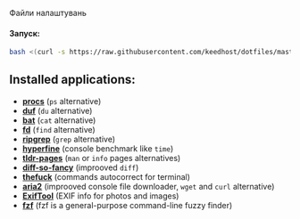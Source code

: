 Файли налаштувань
#### Запуск:
```bash
bash <(curl -s https://raw.githubusercontent.com/keedhost/dotfiles/master/bootstrap)
```

## Installed applications:
- [**procs**](https://github.com/dalance/procs) (`ps` alternative)
- [**duf**](https://github.com/muesli/duf) (`du` alternative)
- [**bat**](https://github.com/sharkdp/bat) (`cat` alternative)
- [**fd**](https://github.com/sharkdp/fd) (`find` alternative)
- [**ripgrep**](https://github.com/BurntSushi/ripgrep) (`grep` alternative)
- [**hyperfine**](https://github.com/sharkdp/hyperfine) (console benchmark like `time`)
- [**tldr-pages**](https://github.com/tldr-pages/tldr) (`man` or `info` pages alternatives)
- [**diff-so-fancy**](https://github.com/so-fancy/diff-so-fancy) (improoved `diff`)
- [**thefuck**](https://github.com/nvbn/thefuck) (commands autocorrect for terminal)
- [**aria2**](https://github.com/aria2/aria2) (improoved console file downloader, `wget` and `curl` alternative)
- [**ExifTool**](https://github.com/exiftool/exiftool) (EXIF info for photos and images)
- [**fzf**](https://github.com/junegunn/fzf) (fzf is a general-purpose command-line fuzzy finder)
